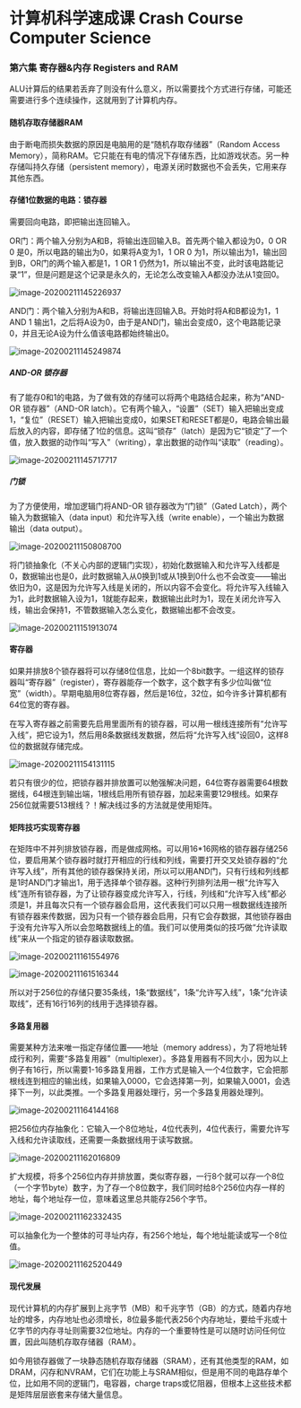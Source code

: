 # 计算机科学速成课 Crash Course Computer Science

### 第六集 寄存器&内存 Registers and RAM

ALU计算后的结果若丢弃了则没有什么意义，所以需要找个方式进行存储，可能还需要进行多个连续操作，这就用到了计算机内存。

#### 随机存取存储器RAM

由于断电而损失数据的原因是电脑用的是“随机存取存储器”（Random Access Memory），简称RAM。它只能在有电的情况下存储东西，比如游戏状态。另一种存储叫持久存储（persistent memory），电源关闭时数据也不会丢失，它用来存其他东西。

#### 存储1位数据的电路：锁存器

需要回向电路，即把输出连回输入。

OR门：两个输入分别为A和B，将输出连回输入B。首先两个输入都设为0，0 OR 0 是0，所以电路的输出为0，如果将A变为1，1 OR 0 为1，所以输出为1，输出回到B，OR门的两个输入都是1，1 OR 1 仍然为1，所以输出不变，此时该电路能记录“1”，但是问题是这个记录是永久的，无论怎么改变输入A都没办法从1变回0。

![image-20200211145226937](.\image\image-20200211145226937.png)

AND门：两个输入分别为A和B，将输出连回输入B。开始时将A和B都设为1，1 AND 1 输出1，之后将A设为0，由于是AND门，输出会变成0，这个电路能记录0，并且无论A设为什么值该电路都始终输出0。

![image-20200211145249874](.\image\image-20200211145249874.png)

##### AND-OR 锁存器

有了能存0和1的电路，为了做有效的存储可以将两个电路结合起来，称为“AND-OR 锁存器”（AND-OR latch）。它有两个输入，“设置”（SET）输入把输出变成1，“复位”（RESET）输入把输出变成0，如果SET和RESET都是0，电路会输出最后放入的内容，即存储了1位的信息。这叫“锁存”（latch）是因为它“锁定”了一个值，放入数据的动作叫“写入”（writing），拿出数据的动作叫“读取”（reading）。

![image-20200211145717717](.\image\image-20200211145717717.png)

##### 门锁

为了方便使用，增加逻辑门将AND-OR 锁存器改为“门锁”（Gated Latch），两个输入为数据输入（data input）和允许写入线（write enable），一个输出为数据输出（data output）。

![image-20200211150808700](.\image\image-20200211150808700.png)

将门锁抽象化（不关心内部的逻辑门实现），初始化数据输入和允许写入线都是0，数据输出也是0，此时数据输入从0换到1或从1换到0什么也不会改变——输出依旧为0，这是因为允许写入线是关闭的，所以内容不会变化。将允许写入线输入为1，此时数据输入设为1，1就能存起来，数据输出此时为1，现在关闭允许写入线，输出会保持1，不管数据输入怎么变化，数据输出都不会改变。

![image-20200211151913074](.\image\image-20200211151913074.png)

#### 寄存器

如果并排放8个锁存器将可以存储8位信息，比如一个8bit数字。一组这样的锁存器叫“寄存器”（register），寄存器能存一个数字，这个数字有多少位叫做“位宽”（width）。早期电脑用8位寄存器，然后是16位，32位，如今许多计算机都有64位宽的寄存器。

在写入寄存器之前需要先启用里面所有的锁存器，可以用一根线连接所有“允许写入线”，把它设为1，然后用8条数据线发数据，然后将“允许写入线”设回0，这样8位的数据就存储完成。

![image-20200211154131115](.\image\image-20200211154131115.png)

若只有很少的位，把锁存器并排放置可以勉强解决问题，64位寄存器需要64根数据线，64根连到输出端，1根线启用所有锁存器，加起来需要129根线。如果存256位就需要513根线？！解决线过多的方法就是使用矩阵。

#### 矩阵技巧实现寄存器

在矩阵中不并列排放锁存器，而是做成网格。可以用16*16网格的锁存器存储256位，要启用某个锁存器时就打开相应的行线和列线，需要打开交叉处锁存器的“允许写入线”，所有其他的锁存器保持关闭，所以可以用AND门，只有行线和列线都是1时AND门才输出1，用于选择单个锁存器。这种行列排列法用一根“允许写入线”连所有锁存器，为了让锁存器变成允许写入，行线，列线和“允许写入线”都必须是1，并且每次只有一个锁存器会启用，这代表我们可以只用一根数据线连接所有锁存器来传数据，因为只有一个锁存器会启用，只有它会存数据，其他锁存器由于没有允许写入所以会忽略数据线上的值。我们可以使用类似的技巧做“允许读取线”来从一个指定的锁存器读取数据。

![image-20200211161554976](.\image\image-20200211161554976.png)

![image-20200211161516344](.\image\image-20200211161516344.png)

所以对于256位的存储只要35条线，1条“数据线”，1条“允许写入线”，1条“允许读取线”，还有16行16列的线用于选择锁存器。

#### 多路复用器

需要某种方法来唯一指定存储位置——地址（memory address），为了将地址转成行和列，需要“多路复用器”（multiplexer）。多路复用器有不同大小，因为以上例子有16行，所以需要1-16多路复用器，工作方式是输入一个4位数字，它会把那根线连到相应的输出线，如果输入0000，它会选择第一列，如果输入0001，会选择下一列，以此类推。一个多路复用器处理行，另一个多路复用器处理列。

![image-20200211164144168](.\image\image-20200211164144168.png)

把256位内存抽象化：它输入一个8位地址，4位代表列，4位代表行，需要允许写入线和允许读取线，还需要一条数据线用于读写数据。

![image-20200211162016809](.\image\image-20200211162016809.png)

扩大规模，将多个256位内存并排放置，类似寄存器，一行8个就可以存一个8位（一个字节byte）数字，为了存一个8位数字，我们同时给8个256位内存一样的地址，每个地址存一位，意味着这里总共能存256个字节。

![image-20200211162332435](.\image\image-20200211162332435.png)

可以抽象化为一个整体的可寻址内存，有256个地址，每个地址能读或写一个8位值。

![image-20200211162520449](.\image\image-20200211162520449.png)

#### 现代发展

现代计算机的内存扩展到上兆字节（MB）和千兆字节（GB）的方式，随着内存地址的增多，内存地址也必须增长，8位最多能代表256个内存地址，要给千兆或十亿字节的内存寻址则需要32位地址。内存的一个重要特性是可以随时访问任何位置，因此叫随机存取存储器（RAM）。

如今用锁存器做了一块静态随机存取存储器（SRAM），还有其他类型的RAM，如DRAM，闪存和NVRAM，它们在功能上与SRAM相似，但是用不同的电路存单个位，比如用不同的逻辑门，电容器，charge traps或忆阻器，但根本上这些技术都是矩阵层层嵌套来存储大量信息。